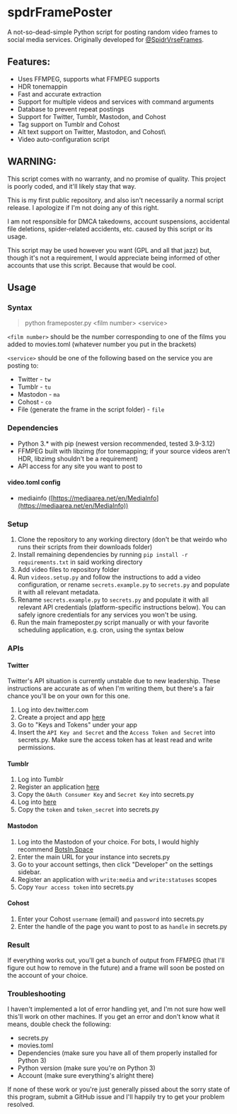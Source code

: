 # spdrFramePoster
A not-so-dead-simple Python script for posting random video frames to social media services. Originally developed for [@SpidrVrseFrames](twitter.com/spidrVrseFrames).
## Features:
 - Uses FFMPEG, supports what FFMPEG supports
 - HDR tonemappin
 - Fast and accurate extraction
 - Support for multiple videos and services with command arguments
 - Database to prevent repeat postings
 - Support for Twitter, Tumblr, Mastodon, and Cohost
 - Tag support on Tumblr and Cohost
 - Alt text support on Twitter, Mastodon, and Cohost\
 - Video auto-configuration script
## WARNING:
This script comes with no warranty, and no promise of quality. This project is poorly coded, and it'll likely stay that way.

This is my first public repository, and also isn't necessarily a normal script release. I apologize if I'm not doing any of this right.

I am not responsible for DMCA takedowns, account suspensions, accidental file deletions, spider-related accidents, etc. caused by this script or its usage.

This script may be used however you want (GPL and all that jazz) but, though it's not a requirement, I would appreciate being informed of other accounts that use this script. Because that would be cool.
## Usage
### Syntax
> python frameposter.py \<film number\> \<service\>
 
`<film number>` should be the number corresponding to one of the films you added to movies.toml (whatever number you put in the brackets)

`<service>` should be one of the following based on the service you are posting to:
- Twitter - `tw`
- Tumblr - `tu`
- Mastodon - `ma`
- Cohost - `co`
- File (generate the frame in the script folder) - `file`
### Dependencies
- Python 3\.* with pip (newest version recommended, tested 3.9-3.12)
- FFMPEG built with libzimg (for tonemapping; if your source videos aren't HDR, libzimg shouldn't be a requirement)
- API access for any site you want to post to
#### video.toml config
- mediainfo ([https://mediaarea.net/en/MediaInfo](https://mediaarea.net/en/MediaInfo))
### Setup
1. Clone the repository to any working directory (don't be that weirdo who runs their scripts from their downloads folder)
2. Install remaining dependencies by running `pip install -r requirements.txt` in said working directory
3. Add video files to repository folder
4. Run `videos.setup.py` and follow the instructions to add a video configuration, or rename `secrets.example.py` to `secrets.py` and populate it with all relevant metadata.
5. Rename `secrets.example.py` to `secrets.py` and populate it with all relevant API credentials (platform-specific instructions below). You can safely ignore credentials for any services you won't be using.
6. Run the main frameposter.py script manually or with your favorite scheduling application, e.g. cron, using the syntax below
### APIs
#### Twitter
Twitter's API situation is currently unstable due to new leadership. These instructions are accurate as of when I'm writing them, but there's a fair chance you'll be on your own for this one.
1. Log into dev.twitter.com
2. Create a project and app [here](https://developer.twitter.com/en/portal/projects-and-apps)
3. Go to "Keys and Tokens" under your app
4. Insert the `API Key and Secret` and the `Access Token and Secret` into secrets.py. Make sure the access token has at least read and write permissions.
#### Tumblr
1. Log into Tumblr
2. Register an application [here](https://www.tumblr.com/oauth/apps)
3. Copy the `OAuth Consumer Key` and `Secret Key` into secrets.py
4. Log into [here](https://api.tumblr.com/console/calls/user/info)
5. Copy the `token` and `token_secret` into secrets.py
#### Mastodon
1. Log into the Mastodon of your choice. For bots, I would highly recommend [BotsIn.Space](https://botsin.space)
2. Enter the main URL for your instance into secrets.py
3. Go to your account settings, then click "Developer" on the settings sidebar.
4. Register an application with `write:media` and `write:statuses` scopes
5. Copy `Your access token` into secrets.py
#### Cohost
1. Enter your Cohost `username` (email) and `password` into secrets.py
2. Enter the handle of the page you want to post to as `handle` in secrets.py
### Result
If everything works out, you'll get a bunch of output from FFMPEG (that I'll figure out how to remove in the future) and a frame will soon be posted on the account of your choice. 
### Troubleshooting
I haven't implemented a lot of error handling yet, and I'm not sure how well this'll work on other machines. If you get an error and don't know what it means, double check the following:
 - secrets.py
 - movies.toml
 - Dependencies (make sure you have all of them properly installed for Python 3)
 - Python version (make sure you're on Python 3)
 - Account (make sure everything's alright there)
 
If none of these work or you're just generally pissed about the sorry state of this program, submit a GitHub issue and I'll happily try to get your problem resolved.
